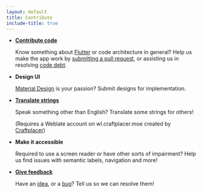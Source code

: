```yaml
---
layout: default
title: Contribute
include-title: true
---
```



- **[Contribute code](https://github.com/Craftplacer/Kaiteki/contribute)**

  Know something about [Flutter](https://flutter.dev) or code architecture in general? Help us make the app work by [submitting a pull request](https://github.com/Craftplacer/Kaiteki/compare), or assisting us in resolving [code debt](https://en.wikipedia.org/wiki/Technical_debt).

- **Design UI**

  [Material Design](https://material.io/) is your passion? Submit designs for implementation.

- **[Translate strings](https://wl.craftplacer.moe/projects/kaiteki/app/)**

  Speak something other than English? Translate some strings for others!
  
  (Requires a Weblate account on wl.craftplacer.moe created by [Craftplacer](https://github.com/Craftplacer))

- **Make it accessible**

  Required to use a screen reader or have other sorts of impairment? Help us find issues with semantic labels, navigation and more!

- **[Give feedback](https://github.com/Craftplacer/Kaiteki/issues)**

  Have an [idea](https://github.com/Craftplacer/Kaiteki/issues?q=is%3Aopen+is%3Aissue+label%3Aenhancement), or a [bug](https://github.com/Craftplacer/Kaiteki/issues?q=is%3Aopen+is%3Aissue+label%3Abug)? Tell us so we can resolve them!

